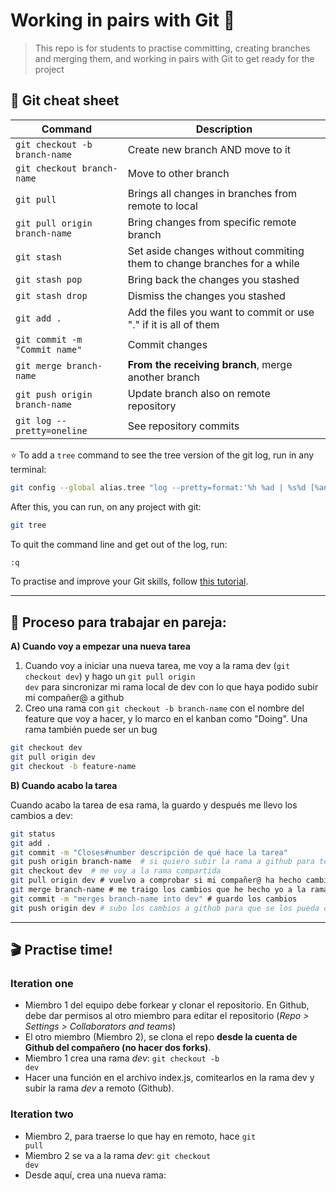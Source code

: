 # Working in pairs with Git 👯

> This repo is for students to practise committing, creating branches and merging them, and working in pairs with Git to get ready for the project

## 📝 Git cheat sheet

| Command                                   | Description                       | 
|-------------------------------------------|-----------------------------------|
| <code>git checkout -b branch-name</code>  | Create new branch AND move to it  | 
| <code>git checkout branch-name</code>     | Move to other branch              | 
| <code>git pull</code> | Brings all changes in branches from remote to local | 
| <code>git pull origin branch-name</code> | Bring changes from specific remote branch  | 
| <code>git stash</code> | Set aside changes without commiting them to change branches for a while  | 
| <code>git stash pop</code> | Bring back the changes you stashed  | 
| <code>git stash drop</code> | Dismiss the changes you stashed  | 
| <code>git add .</code> | Add the files you want to commit or use "." if it is all of them  | 
| <code>git commit -m "Commit name"</code> | Commit changes | 
| <code>git merge branch-name</code> | **From the receiving branch**, merge another branch  | 
| <code>git push origin branch-name</code> | Update branch also on remote repository  | 
| <code>git log --pretty=oneline</code> | See repository commits  | 


⭐️ To add a <code>tree</code> command to see the tree version of the git log, run in any terminal:
```bash
git config --global alias.tree "log --pretty=format:'%h %ad | %s%d [%an]' --graph --date=short"
```

After this, you can run, on any project with git:

```bash
git tree
```

To quit the command line and get out of the log, run:
```bash
:q
```

To practise and improve your Git skills, follow [this tutorial](https://githowto.com/history).

___
## 👯 Proceso para trabajar en pareja:

**A) Cuando voy a empezar una nueva tarea**
1. Cuando voy a iniciar una nueva tarea, me voy a la rama dev (<code>git checkout dev</code>) y hago un <code>git pull origin dev</code> para sincronizar mi rama local de dev con lo que haya podido subir mi compañer@ a github
2. Creo una rama con <code>git checkout -b branch-name</code> con el nombre del feature que voy a hacer, y lo marco en el kanban como "Doing". Una rama también puede ser un bug
```bash
git checkout dev
git pull origin dev
git checkout -b feature-name
```

**B) Cuando acabo la tarea**

Cuando acabo la tarea de esa rama, la guardo y después me llevo los cambios a dev:
```bash
git status
git add .
git commit -m "Closes#number descripción de qué hace la tarea"
git push origin branch-name  # si quiero subir la rama a github para tener la copia ahí, este paso es opcional
git checkout dev  # me voy a la rama compartida
git pull origin dev # vuelvo a comprobar si mi compañer@ ha hecho cambios mientras yo trabajaba
git merge branch-name # me traigo los cambios que he hecho yo a la rama dev y si hay conflictos los arreglo
git commit -m "merges branch-name into dev" # guardo los cambios
git push origin dev # subo los cambios a github para que se los pueda descargar mi compañer@
```
___
## 🎬 Practise time!
### Iteration one

- Miembro 1 del equipo debe forkear y clonar el repositorio. En Github, debe dar permisos al otro miembro para editar el repositorio (*Repo > Settings > Collaborators and teams*)
- El otro miembro (Miembro 2), se clona el repo **desde la cuenta de Github del compañero (no hacer dos forks)**.
- Miembro 1 crea una rama *dev*: <code>git checkout -b dev</code>
- Hacer una función en el archivo index.js, comitearlos en la rama dev y subir la rama *dev* a remoto (Github).

### Iteration two

- Miembro 2, para traerse lo que hay en remoto, hace <code>git pull</code>
- Miembro 2 se va a la rama *dev*: <code>git checkout dev</code>
- Desde aquí, crea una nueva rama: 





